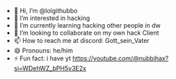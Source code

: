 - 👋 Hi, I’m @lolgithubbo
- 👀 I’m interested in hacking
- 🌱 I’m currently learning hacking other people in dw
- 💞️ I’m looking to collaborate on my own hack Client
- 📫 How to reach me at discord: Gott_sein_Vater
- 😄 Pronouns: he/him
- ⚡ Fun fact: i have yt https://youtube.com/@nubbihax?si=WDehWZ_bPH5v3E2x

<!---
lolgithubbo/lolgithubbo is a ✨ special ✨ repository because its `README.md` (this file) appears on your GitHub profile.
You can click the Preview link to take a look at your changes.
--->
